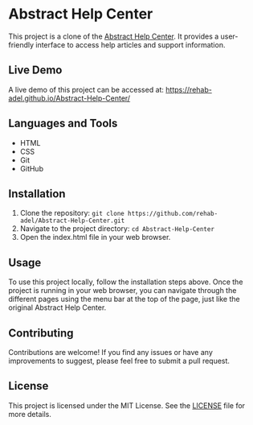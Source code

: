<!DOCTYPE html>
<html>
<head>
  <meta charset="UTF-8">
  <link rel="stylesheet" type="text/css" href="styles.css">
</head>
<body>
  <h1>Abstract Help Center</h1>
  <p>This project is a clone of the <a href="https://help.abstract.com/hc/en-us" target="_blank">Abstract Help Center</a>. It provides a user-friendly interface to access help articles and support information.</p>

  <h2>Live Demo</h2>
  <p>A live demo of this project can be accessed at: <a href="https://CodeFairyTail.github.io/Abstract-Help-Center/" target="_blank">https://rehab-adel.github.io/Abstract-Help-Center/</a></p>

  <h2>Languages and Tools</h2>
  <ul>
    <li>HTML</li>
    <li>CSS</li>
    <li>Git</li>
    <li>GitHub</li>
  </ul>

  <h2>Installation</h2>
  <ol>
    <li>Clone the repository: <code>git clone https://github.com/rehab-adel/Abstract-Help-Center.git</code></li>
    <li>Navigate to the project directory: <code>cd Abstract-Help-Center</code></li>
    <li>Open the index.html file in your web browser.</li>
  </ol>

  <h2>Usage</h2>
  <p>To use this project locally, follow the installation steps above. Once the project is running in your web browser, you can navigate through the different pages using the menu bar at the top of the page, just like the original Abstract Help Center.</p>

  <h2>Contributing</h2>
  <p>Contributions are welcome! If you find any issues or have any improvements to suggest, please feel free to submit a pull request.</p>

  <h2>License</h2>
  <p>This project is licensed under the MIT License. See the <a href="LICENSE">LICENSE</a> file for more details.</p>
</body>
</html>
